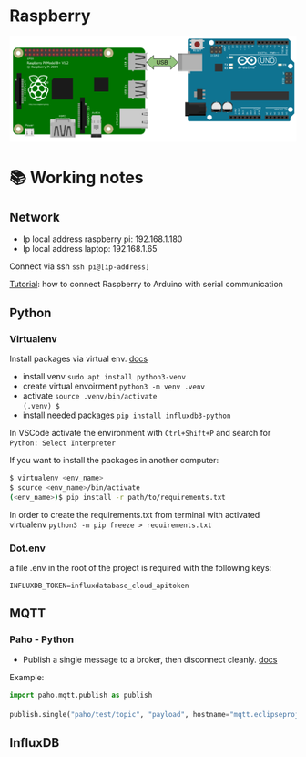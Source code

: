 # Raspberry

<img src="/raspberry/raspberrypi_arduino_uno_serial_usb.png" alt="Circuit diagram" title="Circuit diagram" width="900"/>

# 📚 Working notes

## Network

- Ip local address raspberry pi: 192.168.1.180
- Ip local address laptop: 192.168.1.65

Connect via ssh `ssh pi@[ip-address]`

[Tutorial](https://roboticsbackend.com/raspberry-pi-arduino-serial-communication/): how to connect Raspberry to Arduino with serial communication 

## Python

### Virtualenv

Install packages via virtual env. [docs](https://packaging.python.org/en/latest/guides/installing-using-pip-and-virtual-environments/#install-packages-in-a-virtual-environment-using-pip-and-venv)
- install venv `sudo apt install python3-venv`
- create virtual envoirment `python3 -m venv .venv`
- activate `source .venv/bin/activate`  
`(.venv) $`
- install needed packages `pip install influxdb3-python`

In VSCode activate the environment with `Ctrl+Shift+P` and search for `Python: Select Interpreter`

If you want to install the packages in another computer:
```bash
$ virtualenv <env_name>
$ source <env_name>/bin/activate
(<env_name>)$ pip install -r path/to/requirements.txt
```
In order to create the requirements.txt from terminal with activated virtualenv `python3 -m pip freeze > requirements.txt` 

### Dot.env

a file .env in the root of the project is required with the following keys:
```
INFLUXDB_TOKEN=influxdatabase_cloud_apitoken
```

## MQTT

### Paho - Python

- Publish a single message to a broker, then disconnect cleanly. 
[docs](https://github.com/eclipse/paho.mqtt.python?tab=readme-ov-file#single)

Example:
```python
import paho.mqtt.publish as publish

publish.single("paho/test/topic", "payload", hostname="mqtt.eclipseprojects.io")
```

## InfluxDB